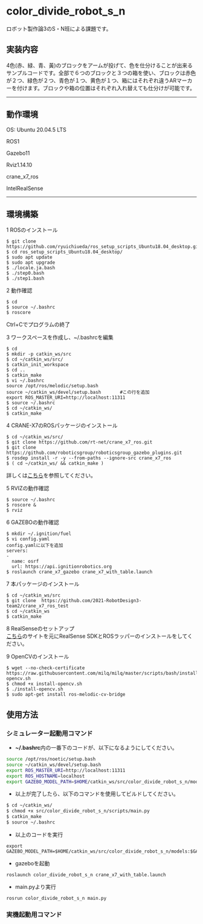 # color_divide_robot_s_n
ロボット製作論3のS・N班による課題です。

## 実装内容
 
4色(赤、緑、青、黃)のブロックをアームが投げて、色を仕分けることが出来るサンプルコードです。全部で６つのブロックと３つの箱を使い、ブロックは赤色が２つ、緑色が２つ、青色が１つ、黄色が１つ、箱にはそれぞれ違うARマーカーを付けます。ブロックや箱の位置はそれぞれ入れ替えても仕分けが可能です。
 
 ---
## 動作環境

OS: Ubuntu 20.04.5 LTS


ROS1


Gazebo11


Rviz1.14.10


crane_x7_ros


IntelRealSense

---
## 環境構築

1 ROSのインストール

```  
$ git clone https://github.com/ryuichiueda/ros_setup_scripts_Ubuntu18.04_desktop.git
$ cd ros_setup_scripts_Ubuntu18.04_desktop/
$ sudo apt update
$ sudo apt upgrade
$ ./locale.ja.bash
$ ./step0.bash
$ ./step1.bash
```

2 動作確認

```  
$ cd     
$ source ~/.bashrc
$ roscore
```
Ctrl+Cでプログラムの終了

3 ワークスペースを作成し、~/.bashrcを編集

```  
$ cd
$ mkdir -p catkin_ws/src
$ cd ~/catkin_ws/src/
$ catkin_init_workspace
$ cd ..
$ catkin_make
$ vi ~/.bashrc
source /opt/ros/melodic/setup.bash
source ~/catkin_ws/devel/setup.bash       #この行を追加
export ROS_MASTER_URI=http://localhost:11311
$ source ~/.bashrc
$ cd ~/catkin_ws/
$ catkin_make
```

4 CRANE-X7のROSパッケージのインストール

```  
$ cd ~/catkin_ws/src/  
$ git clone https://github.com/rt-net/crane_x7_ros.git
$ git clone https://github.com/roboticsgroup/roboticsgroup_gazebo_plugins.git
$ rosdep install -r -y --from-paths --ignore-src crane_x7_ros
$ ( cd ~/catkin_ws/ && catkin_make )
```  
詳しくは[こちら](https://github.com/rt-net/crane_x7_ros)を参照してください。

5 RVIZの動作確認

```  
$ source ~/.bashrc
$ roscore &
$ rviz
```

6 GAZEBOの動作確認

```  
$ mkdir ~/.ignition/fuel
$ vi config.yaml
config.yamlに以下を追加
servers:
-
  name: osrf
  url: https://api.ignitionrobotics.org
$ roslaunch crane_x7_gazebo crane_x7_with_table.launch
```
  
7 本パッケージのインストール

```  
$ cd ~/catkin_ws/src  
$ git clone  https://github.com/2021-RobotDesign3-team2/crane_x7_ros_test
$ cd ~/catkin_ws
$ catkin_make
```  

8 RealSenseのセットアップ  
[こちら](https://demura.net/robot/16525.html)のサイトを元にRealSense SDKとROSラッパーのインストールをしてください。

9 OpenCVのインストール  
```  
$ wget --no-check-certificate https://raw.githubusercontent.com/milq/milq/master/scripts/bash/install-opencv.sh  
$ chmod +x install-opencv.sh
$ ./install-opencv.sh
$ sudo apt-get install ros-melodic-cv-bridge
```  
## 使用方法

### シミュレーター起動用コマンド

- **~/.bashrc**内の一番下のコードが、以下になるようにしてください。
```bash
source /opt/ros/noetic/setup.bash
source ~/catkin_ws/devel/setup.bash
export ROS_MASTER_URI=http://localhost:11311
export ROS_HOSTNAME=localhost
export GAZEBO_MODEL_PATH=$HOME/catkin_ws/src/color_divide_robot_s_n/models:$GAZEBO_MODEL_PATH
```
- 以上が完了したら、以下のコマンドを使用してビルドしてください。
```bash
$ cd ~/catkin_ws/
$ chmod +x src/color_divide_robot_s_n/scripts/main.py
$ catkin_make
$ source ~/.bashrc
```
- 以上のコードを実行
```
export GAZEBO_MODEL_PATH=$HOME/catkin_ws/src/color_divide_robot_s_n/models:$GAZEBO_MODEL_PATH
```
- gazeboを起動
```
roslaunch color_divide_robot_s_n crane_x7_with_table.launch
```
- main.pyより実行
```
rosrun color_divide_robot_s_n main.py
```
### 実機起動用コマンド


```

